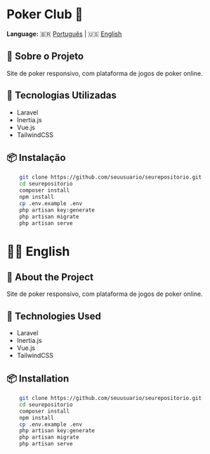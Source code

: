 # Poker Club 🎲

**Language:** 🇧🇷 [Português](#-sobre-o-projeto) | 🇺🇸 [English](#-about-the-project)

## 📌 Sobre o Projeto
Site de poker responsivo, com plataforma de jogos de poker online.

## 🚀 Tecnologias Utilizadas
- Laravel
- Inertia.js
- Vue.js
- TailwindCSS

## 📦 Instalação
```sh
    git clone https://github.com/seuusuario/seurepositorio.git
    cd seurepositorio
    composer install
    npm install
    cp .env.example .env
    php artisan key:generate
    php artisan migrate
    php artisan serve
````

# 🏴‍☠️ English

## 📌 About the Project

Site de poker responsivo, com plataforma de jogos de poker online.

## 🚀 Technologies Used
- Laravel
- Inertia.js
- Vue.js
- TailwindCSS

## 📦 Installation
```sh
    git clone https://github.com/seuusuario/seurepositorio.git
    cd seurepositorio
    composer install
    npm install
    cp .env.example .env
    php artisan key:generate
    php artisan migrate
    php artisan serve
````


